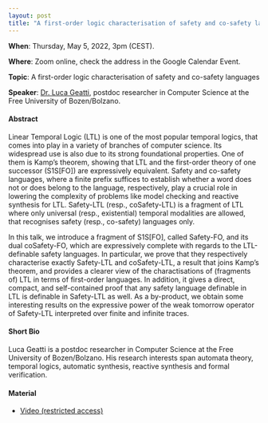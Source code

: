 ```yaml
---
layout: post 
title: "A first-order logic characterisation of safety and co-safety languages"
---
```


**When**:  Thursday, May 5, 2022, 3pm (CEST).

**Where**: Zoom online, check the address in the Google Calendar Event.

**Topic**: A first-order logic characterisation of safety and co-safety languages

**Speaker**: [Dr. Luca Geatti](http://users.dimi.uniud.it/~luca.geatti/), postdoc researcher in Computer Science at the Free University of Bozen/Bolzano.

#### Abstract

Linear Temporal Logic (LTL) is one of the most popular temporal logics, that comes into play in a variety of branches of computer science. Its widespread use is also due to its strong foundational properties. One of them is Kamp’s theorem, showing that LTL and the first-order theory of one successor (S1S[FO]) are expressively equivalent. Safety and co-safety
languages, where a finite prefix suffices to establish whether a word does not or does belong to the language, respectively, play a crucial role in lowering the complexity of problems like model checking and reactive synthesis for LTL. Safety-LTL (resp., coSafety-LTL) is a fragment of LTL where only universal (resp., existential) temporal modalities are allowed, that recognises safety (resp., co-safety) languages only.

In this talk, we introduce a fragment of S1S[FO], called Safety-FO, and its dual coSafety-FO, which are expressively complete with regards to the LTL-definable safety languages. In particular, we prove that they respectively characterise exactly Safety-LTL and coSafety-LTL, a result that joins Kamp’s theorem, and provides a clearer view of the charactisations of (fragments of) LTL in terms of first-order languages. In addition, it gives a direct, compact, and self-contained proof that any safety language definable in LTL is definable in Safety-LTL as well. As a by-product, we obtain some interesting results on the expressive power of the weak tomorrow operator of Safety-LTL interpreted over finite and infinite traces.


#### Short Bio

Luca Geatti is a postdoc researcher in Computer Science at the Free University of Bozen/Bolzano. His research interests span automata theory, temporal logics, automatic synthesis, reactive synthesis and formal verification.


#### Material

- [Video (restricted access)](https://uniroma1.zoom.us/rec/share/Jel9bLO5j74NRLIS6vytPZxdrbQZXjQfb3BexyuHeHhGUwivQATe-Fw7Zsi3kp_c.HqnF_PdLzBgwdpBh?startTime=1651756240000)